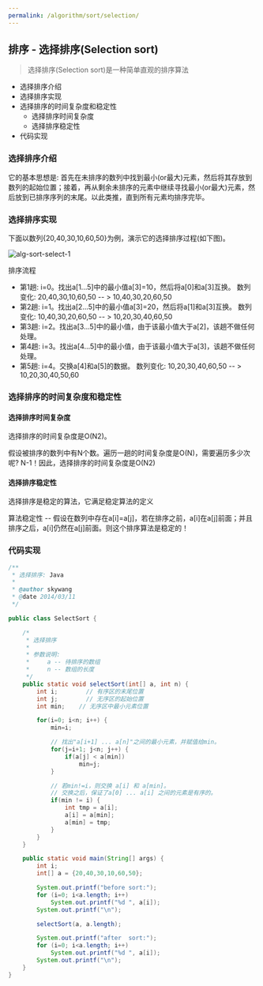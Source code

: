 ```yaml
---
permalink: /algorithm/sort/selection/
---
```


## 排序 - 选择排序(Selection sort)

> 选择排序(Selection sort)是一种简单直观的排序算法

* 选择排序介绍
* 选择排序实现
* 选择排序的时间复杂度和稳定性
    * 选择排序时间复杂度
    * 选择排序稳定性
* 代码实现

### 选择排序介绍

它的基本思想是: 首先在未排序的数列中找到最小(or最大)元素，然后将其存放到数列的起始位置；接着，再从剩余未排序的元素中继续寻找最小(or最大)元素，然后放到已排序序列的末尾。以此类推，直到所有元素均排序完毕。

### 选择排序实现

下面以数列{20,40,30,10,60,50}为例，演示它的选择排序过程(如下图)。

![alg-sort-select-1](/knowledge/assets/images/algorithm/sort/selection/alg-sort-select-1.jpg)

排序流程

* 第1趟: i=0。找出a[1...5]中的最小值a[3]=10，然后将a[0]和a[3]互换。 数列变化: 20,40,30,10,60,50 -- > 10,40,30,20,60,50
* 第2趟: i=1。找出a[2...5]中的最小值a[3]=20，然后将a[1]和a[3]互换。 数列变化: 10,40,30,20,60,50 -- > 10,20,30,40,60,50
* 第3趟: i=2。找出a[3...5]中的最小值，由于该最小值大于a[2]，该趟不做任何处理。
* 第4趟: i=3。找出a[4...5]中的最小值，由于该最小值大于a[3]，该趟不做任何处理。
* 第5趟: i=4。交换a[4]和a[5]的数据。 数列变化: 10,20,30,40,60,50 -- > 10,20,30,40,50,60

### 选择排序的时间复杂度和稳定性

#### 选择排序时间复杂度

选择排序的时间复杂度是O(N2)。

假设被排序的数列中有N个数。遍历一趟的时间复杂度是O(N)，需要遍历多少次呢? N-1！因此，选择排序的时间复杂度是O(N2)

#### 选择排序稳定性

选择排序是稳定的算法，它满足稳定算法的定义

算法稳定性 -- 假设在数列中存在a[i]=a[j]，若在排序之前，a[i]在a[j]前面；并且排序之后，a[i]仍然在a[j]前面。则这个排序算法是稳定的！


### 代码实现

```java
/**
 * 选择排序: Java
 *
 * @author skywang
 * @date 2014/03/11
 */

public class SelectSort {

    /*
     * 选择排序
     *
     * 参数说明: 
     *     a -- 待排序的数组
     *     n -- 数组的长度
     */
    public static void selectSort(int[] a, int n) {
        int i;        // 有序区的末尾位置
        int j;        // 无序区的起始位置
        int min;    // 无序区中最小元素位置

        for(i=0; i<n; i++) {
            min=i;

            // 找出"a[i+1] ... a[n]"之间的最小元素，并赋值给min。
            for(j=i+1; j<n; j++) {
                if(a[j] < a[min])
                    min=j;
            }

            // 若min!=i，则交换 a[i] 和 a[min]。
            // 交换之后，保证了a[0] ... a[i] 之间的元素是有序的。
            if(min != i) {
                int tmp = a[i];
                a[i] = a[min];
                a[min] = tmp;
            }
        }
    }

    public static void main(String[] args) {
        int i;
        int[] a = {20,40,30,10,60,50};

        System.out.printf("before sort:");
        for (i=0; i<a.length; i++)
            System.out.printf("%d ", a[i]);
        System.out.printf("\n");

        selectSort(a, a.length);

        System.out.printf("after  sort:");
        for (i=0; i<a.length; i++)
            System.out.printf("%d ", a[i]);
        System.out.printf("\n");
    }
}
```

